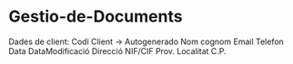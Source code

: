 # Gestio-de-Documents
Dades de client:
Codi Client -> Autogenerado
Nom
cognom
Email
Telefon
Data
DataModificació
Direcció
NIF/CIF
Prov.
Localitat
C.P.
